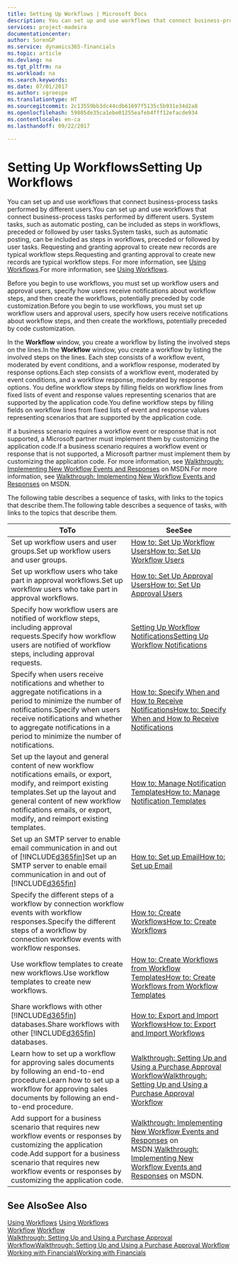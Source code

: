 ```yaml
---
title: Setting Up Workflows | Microsoft Docs
description: You can set up and use workflows that connect business-process tasks performed by different users. System tasks, such as automatic posting, can be included as steps in workflows, preceded or followed by user tasks. Requesting and granting approval to create new records are typical workflow steps.
services: project-madeira
documentationcenter: 
author: SorenGP
ms.service: dynamics365-financials
ms.topic: article
ms.devlang: na
ms.tgt_pltfrm: na
ms.workload: na
ms.search.keywords: 
ms.date: 07/01/2017
ms.author: sgroespe
ms.translationtype: HT
ms.sourcegitcommit: 2c13559bb3dc44cdb61697f5135c5b931e34d2a8
ms.openlocfilehash: 59805de35ca1ebe01255eafeb4fff12efacde934
ms.contentlocale: en-ca
ms.lasthandoff: 09/22/2017

---
```

# <a name="setting-up-workflows"></a><span data-ttu-id="c2664-105">Setting Up Workflows</span><span class="sxs-lookup"><span data-stu-id="c2664-105">Setting Up Workflows</span></span>
<span data-ttu-id="c2664-106">You can set up and use workflows that connect business-process tasks performed by different users.</span><span class="sxs-lookup"><span data-stu-id="c2664-106">You can set up and use workflows that connect business-process tasks performed by different users.</span></span> <span data-ttu-id="c2664-107">System tasks, such as automatic posting, can be included as steps in workflows, preceded or followed by user tasks.</span><span class="sxs-lookup"><span data-stu-id="c2664-107">System tasks, such as automatic posting, can be included as steps in workflows, preceded or followed by user tasks.</span></span> <span data-ttu-id="c2664-108">Requesting and granting approval to create new records are typical workflow steps.</span><span class="sxs-lookup"><span data-stu-id="c2664-108">Requesting and granting approval to create new records are typical workflow steps.</span></span> <span data-ttu-id="c2664-109">For more information, see [Using Workflows](across-use-workflows.md).</span><span class="sxs-lookup"><span data-stu-id="c2664-109">For more information, see [Using Workflows](across-use-workflows.md).</span></span>  

 <span data-ttu-id="c2664-110">Before you begin to use workflows, you must set up workflow users and approval users, specify how users receive notifications about workflow steps, and then create the workflows, potentially preceded by code customization.</span><span class="sxs-lookup"><span data-stu-id="c2664-110">Before you begin to use workflows, you must set up workflow users and approval users, specify how users receive notifications about workflow steps, and then create the workflows, potentially preceded by code customization.</span></span>  

 <span data-ttu-id="c2664-111">In the **Workflow** window, you create a workflow by listing the involved steps on the lines.</span><span class="sxs-lookup"><span data-stu-id="c2664-111">In the **Workflow** window, you create a workflow by listing the involved steps on the lines.</span></span> <span data-ttu-id="c2664-112">Each step consists of a workflow event, moderated by event conditions, and a workflow response, moderated by response options.</span><span class="sxs-lookup"><span data-stu-id="c2664-112">Each step consists of a workflow event, moderated by event conditions, and a workflow response, moderated by response options.</span></span> <span data-ttu-id="c2664-113">You define workflow steps by filling fields on workflow lines from fixed lists of event and response values representing scenarios that are supported by the application code.</span><span class="sxs-lookup"><span data-stu-id="c2664-113">You define workflow steps by filling fields on workflow lines from fixed lists of event and response values representing scenarios that are supported by the application code.</span></span>  

 <span data-ttu-id="c2664-114">If a business scenario requires a workflow event or response that is not supported, a Microsoft partner must implement them by customizing the application code.</span><span class="sxs-lookup"><span data-stu-id="c2664-114">If a business scenario requires a workflow event or response that is not supported, a Microsoft partner must implement them by customizing the application code.</span></span> <span data-ttu-id="c2664-115">For more information, see [Walkthrough: Implementing New Workflow Events and Responses](https://msdn.microsoft.com/en-us/library/mt574349.aspx) on MSDN.</span><span class="sxs-lookup"><span data-stu-id="c2664-115">For more information, see [Walkthrough: Implementing New Workflow Events and Responses](https://msdn.microsoft.com/en-us/library/mt574349.aspx) on MSDN.</span></span>

 <span data-ttu-id="c2664-116">The following table describes a sequence of tasks, with links to the topics that describe them.</span><span class="sxs-lookup"><span data-stu-id="c2664-116">The following table describes a sequence of tasks, with links to the topics that describe them.</span></span>  

|<span data-ttu-id="c2664-117">**To**</span><span class="sxs-lookup"><span data-stu-id="c2664-117">**To**</span></span>|<span data-ttu-id="c2664-118">**See**</span><span class="sxs-lookup"><span data-stu-id="c2664-118">**See**</span></span>|  
|------------|-------------|  
|<span data-ttu-id="c2664-119">Set up workflow users and user groups.</span><span class="sxs-lookup"><span data-stu-id="c2664-119">Set up workflow users and user groups.</span></span>|[<span data-ttu-id="c2664-120">How to: Set Up Workflow Users</span><span class="sxs-lookup"><span data-stu-id="c2664-120">How to: Set Up Workflow Users</span></span>](across-how-to-set-up-workflow-users.md)|  
|<span data-ttu-id="c2664-121">Set up workflow users who take part in approval workflows.</span><span class="sxs-lookup"><span data-stu-id="c2664-121">Set up workflow users who take part in approval workflows.</span></span>|[<span data-ttu-id="c2664-122">How to: Set Up Approval Users</span><span class="sxs-lookup"><span data-stu-id="c2664-122">How to: Set Up Approval Users</span></span>](across-how-to-set-up-approval-users.md)|  
|<span data-ttu-id="c2664-123">Specify how workflow users are notified of workflow steps, including approval requests.</span><span class="sxs-lookup"><span data-stu-id="c2664-123">Specify how workflow users are notified of workflow steps, including approval requests.</span></span>|[<span data-ttu-id="c2664-124">Setting Up Workflow Notifications</span><span class="sxs-lookup"><span data-stu-id="c2664-124">Setting Up Workflow Notifications</span></span>](across-setting-up-workflow-notifications.md)|  
|<span data-ttu-id="c2664-125">Specify when users receive notifications and whether to aggregate notifications in a period to minimize the number of notifications.</span><span class="sxs-lookup"><span data-stu-id="c2664-125">Specify when users receive notifications and whether to aggregate notifications in a period to minimize the number of notifications.</span></span>|[<span data-ttu-id="c2664-126">How to: Specify When and How to Receive Notifications</span><span class="sxs-lookup"><span data-stu-id="c2664-126">How to: Specify When and How to Receive Notifications</span></span>](across-how-to-specify-when-and-how-to-receive-notifications.md)|  
|<span data-ttu-id="c2664-127">Set up the layout and general content of new workflow notifications emails, or export, modify, and reimport existing templates.</span><span class="sxs-lookup"><span data-stu-id="c2664-127">Set up the layout and general content of new workflow notifications emails, or export, modify, and reimport existing templates.</span></span>|[<span data-ttu-id="c2664-128">How to: Manage Notification Templates</span><span class="sxs-lookup"><span data-stu-id="c2664-128">How to: Manage Notification Templates</span></span>](across-how-to-manage-notification-templates.md)|  
|<span data-ttu-id="c2664-129">Set up an SMTP server to enable email communication in and out of [!INCLUDE[d365fin](includes/d365fin_md.md)]</span><span class="sxs-lookup"><span data-stu-id="c2664-129">Set up an SMTP server to enable email communication in and out of [!INCLUDE[d365fin](includes/d365fin_md.md)]</span></span>|[<span data-ttu-id="c2664-130">How to: Set up Email</span><span class="sxs-lookup"><span data-stu-id="c2664-130">How to: Set up Email</span></span>](madeira-how-setup-email.md)|
|<span data-ttu-id="c2664-131">Specify the different steps of a workflow by connection workflow events with workflow responses.</span><span class="sxs-lookup"><span data-stu-id="c2664-131">Specify the different steps of a workflow by connection workflow events with workflow responses.</span></span>|[<span data-ttu-id="c2664-132">How to: Create Workflows</span><span class="sxs-lookup"><span data-stu-id="c2664-132">How to: Create Workflows</span></span>](across-how-to-create-workflows.md)|  
|<span data-ttu-id="c2664-133">Use workflow templates to create new workflows.</span><span class="sxs-lookup"><span data-stu-id="c2664-133">Use workflow templates to create new workflows.</span></span>|[<span data-ttu-id="c2664-134">How to: Create Workflows from Workflow Templates</span><span class="sxs-lookup"><span data-stu-id="c2664-134">How to: Create Workflows from Workflow Templates</span></span>](across-how-to-create-workflows-from-workflow-templates.md)|  
|<span data-ttu-id="c2664-135">Share workflows with other [!INCLUDE[d365fin](includes/d365fin_md.md)] databases.</span><span class="sxs-lookup"><span data-stu-id="c2664-135">Share workflows with other [!INCLUDE[d365fin](includes/d365fin_md.md)] databases.</span></span>|[<span data-ttu-id="c2664-136">How to: Export and Import Workflows</span><span class="sxs-lookup"><span data-stu-id="c2664-136">How to: Export and Import Workflows</span></span>](across-how-to-export-and-import-workflows.md)|  
|<span data-ttu-id="c2664-137">Learn how to set up a workflow for approving sales documents by following an end-to-end procedure.</span><span class="sxs-lookup"><span data-stu-id="c2664-137">Learn how to set up a workflow for approving sales documents by following an end-to-end procedure.</span></span>|[<span data-ttu-id="c2664-138">Walkthrough: Setting Up and Using a Purchase Approval Workflow</span><span class="sxs-lookup"><span data-stu-id="c2664-138">Walkthrough: Setting Up and Using a Purchase Approval Workflow</span></span>](walkthrough-setting-up-and-using-a-purchase-approval-workflow.md)|  
|<span data-ttu-id="c2664-139">Add support for a business scenario that requires new workflow events or responses by customizing the application code.</span><span class="sxs-lookup"><span data-stu-id="c2664-139">Add support for a business scenario that requires new workflow events or responses by customizing the application code.</span></span>|<span data-ttu-id="c2664-140">[Walkthrough: Implementing New Workflow Events and Responses](https://msdn.microsoft.com/en-us/library/mt574349.aspx) on MSDN.</span><span class="sxs-lookup"><span data-stu-id="c2664-140">[Walkthrough: Implementing New Workflow Events and Responses](https://msdn.microsoft.com/en-us/library/mt574349.aspx) on MSDN.</span></span>|  

## <a name="see-also"></a><span data-ttu-id="c2664-141">See Also</span><span class="sxs-lookup"><span data-stu-id="c2664-141">See Also</span></span>  
 <span data-ttu-id="c2664-142">[Using Workflows](across-use-workflows.md) </span><span class="sxs-lookup"><span data-stu-id="c2664-142">[Using Workflows](across-use-workflows.md) </span></span>  
 <span data-ttu-id="c2664-143">[Workflow](across-workflow.md) </span><span class="sxs-lookup"><span data-stu-id="c2664-143">[Workflow](across-workflow.md) </span></span>  
 [<span data-ttu-id="c2664-144">Walkthrough: Setting Up and Using a Purchase Approval Workflow</span><span class="sxs-lookup"><span data-stu-id="c2664-144">Walkthrough: Setting Up and Using a Purchase Approval Workflow</span></span>](walkthrough-setting-up-and-using-a-purchase-approval-workflow.md)  
 [<span data-ttu-id="c2664-145">Working with Financials</span><span class="sxs-lookup"><span data-stu-id="c2664-145">Working with Financials</span></span>](ui-work-product.md)

